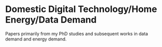 # Domestic Digital Technology/Home Energy/Data Demand

Papers primarily from my PhD studies and subsequent works in data demand and energy demand.
